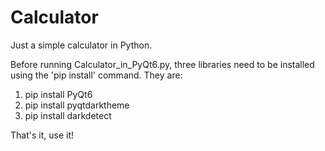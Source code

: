 # Calculator
Just a simple calculator in Python.

Before running Calculator_in_PyQt6.py, three libraries need to be installed using the 'pip install' command. They are:
1. pip install PyQt6
2. pip install pyqtdarktheme
3. pip install darkdetect

That's it, use it!
